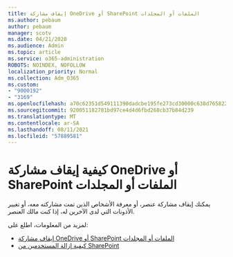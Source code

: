 ```yaml
---
title: إيقاف مشاركة OneDrive أو SharePoint الملفات أو المجلدات
ms.author: pebaum
author: pebaum
manager: scotv
ms.date: 04/21/2020
ms.audience: Admin
ms.topic: article
ms.service: o365-administration
ROBOTS: NOINDEX, NOFOLLOW
localization_priority: Normal
ms.collection: Adm_O365
ms.custom:
- "9000192"
- "3169"
ms.openlocfilehash: a70c62351d549111390dadcbe195fe273cd30000c638d765822e43d0ccd07dbe
ms.sourcegitcommit: 920051182781bd97ce4d4d6fbd268cb37b84d239
ms.translationtype: MT
ms.contentlocale: ar-SA
ms.lasthandoff: 08/11/2021
ms.locfileid: "57889581"
---
```

# <a name="how-to-stop-sharing-onedrive-or-sharepoint-files-or-folders"></a>كيفية إيقاف مشاركة OneDrive أو SharePoint الملفات أو المجلدات

يمكنك إيقاف مشاركة عنصر، أو معرفة الأشخاص الذين تمت مشاركته معه، أو تغيير الأذونات التي لدى الآخرين له، إذا كنت مالك العنصر.

لمزيد من المعلومات، اطلع على: 

- [إيقاف مشاركة OneDrive أو SharePoint الملفات أو المجلدات](https://support.office.com/article/stop-sharing-onedrive-or-sharepoint-files-or-folders-or-change-permissions-0a36470f-d7fe-40a0-bd74-0ac6c1e13323)
- [كيفية إزالة المستخدمين من SharePoint](https://docs.microsoft.com/sharepoint/remove-users)